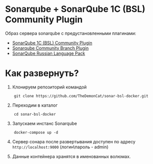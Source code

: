 # Sonarqube + SonarQube 1C (BSL) Community Plugin

Образ сервера sonarqube c предустановленными плагинами:

-  [SonarQube 1C (BSL) Community Plugin](https://github.com/1c-syntax/sonar-bsl-plugin-community) 
- [Sonarqube Community Branch Plugin](https://github.com/mc1arke/sonarqube-community-branch-plugin)
- [SonarQube Russian Language Pack](https://github.com/silverbulleters/sonar-l10n-ru)

# Как развернуть?


1. Клонируем репозиторий командой 
```
    git clone https://github.com/TheDemonCat/sonar-bsl-docker.git
```
2. Переходим в каталог 
```
    cd sonar-bsl-docker
```
3. Запускаем инстанс Sonarqube

```
    docker-compose up -d
```
4. Сервер сонара после развертывания доступен по адресу `http://localhost:9000` (логин\пароль - admin)

5. Данные контейнера хранятся в именованных волюмах.

